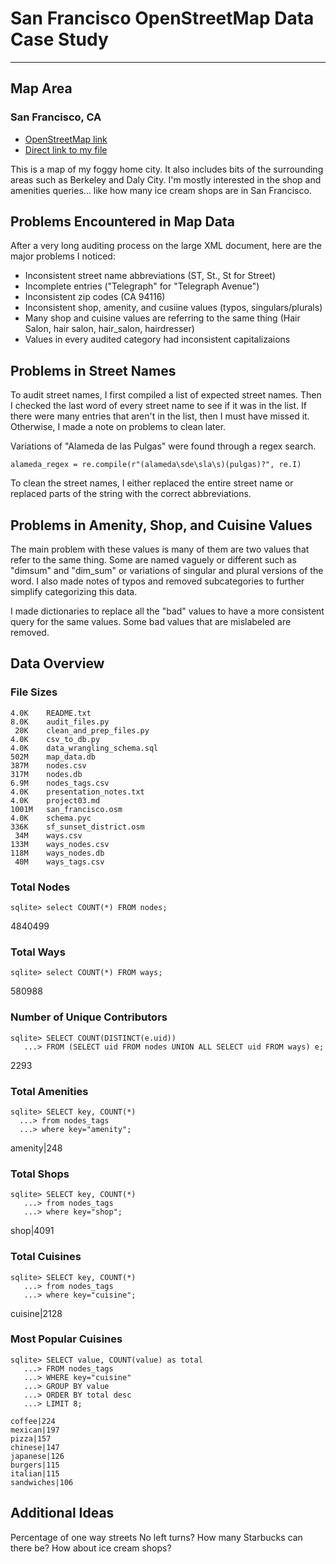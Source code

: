 # San Francisco OpenStreetMap Data Case Study
---
## Map Area
### San Francisco, CA
  * [OpenStreetMap link](https://www.openstreetmap.org/relation/111968)
  * [Direct link to my file](https://drive.google.com/open?id=0B2BGHnr9cnONSEJYd3FTSEQ2TU0)

This is a map of my foggy home city. It also includes bits of the surrounding areas such as Berkeley and Daly City. I'm mostly interested in the shop and amenities queries... like how many ice cream shops are in San Francisco.

## Problems Encountered in Map Data
After a very long auditing process on the large XML document, here are the major problems I noticed:
  * Inconsistent street name abbreviations (ST, St., St for Street)
  * Incomplete entries ("Telegraph" for "Telegraph Avenue")
  * Inconsistent zip codes (CA 94116)
  * Inconsistent shop, amenity, and cusiine values (typos, singulars/plurals)
  * Many shop and cuisine values are referring to the same thing (Hair Salon, hair salon, hair_salon, hairdresser)
  * Values in every audited category had inconsistent capitalizaions 

## Problems in Street Names
To audit street names, I first compiled a list of expected street names. Then I checked the last word of every street name to see if it was in the list. If there were many entries that aren't in the list, then I must have missed it. Otherwise, I made a note on problems to clean later. 

Variations of "Alameda de las Pulgas" were found through a regex search.

```alameda_regex = re.compile(r"(alameda\sde\sla\s)(pulgas)?", re.I)```

To clean the street names, I either replaced the entire street name or replaced parts of the string with the correct abbreviations.

## Problems in Amenity, Shop, and Cuisine Values
The main problem with these values is many of them are two values that refer to the same thing. Some are named vaguely or different such as "dimsum" and "dim_sum" or variations of singular and plural versions of the word. I also made notes of typos and removed subcategories to further simplify categorizing this data.

I made dictionaries to replace all the "bad" values to have a more consistent query for the same values. Some bad values that are mislabeled are removed.

## Data Overview 

### File Sizes
```
4.0K	README.txt
8.0K	audit_files.py
 20K	clean_and_prep_files.py
4.0K	csv_to_db.py
4.0K	data_wrangling_schema.sql
502M	map_data.db
387M	nodes.csv
317M	nodes.db
6.9M	nodes_tags.csv
4.0K	presentation_notes.txt
4.0K	project03.md
1001M	san_francisco.osm
4.0K	schema.pyc
336K	sf_sunset_district.osm
 34M	ways.csv
133M	ways_nodes.csv
118M	ways_nodes.db
 40M	ways_tags.csv
 ```

### Total Nodes
```
sqlite> select COUNT(*) FROM nodes;
```
4840499

### Total Ways
```
sqlite> select COUNT(*) FROM ways;
```
580988

### Number of Unique Contributors
```
sqlite> SELECT COUNT(DISTINCT(e.uid))
   ...> FROM (SELECT uid FROM nodes UNION ALL SELECT uid FROM ways) e;
 ```
 2293

 ### Total Amenities
 ```
 sqlite> SELECT key, COUNT(*)
   ...> from nodes_tags
   ...> where key="amenity";
 ```
amenity|248

### Total Shops
```
sqlite> SELECT key, COUNT(*)
   ...> from nodes_tags
   ...> where key="shop";
```
shop|4091

### Total Cuisines
```
sqlite> SELECT key, COUNT(*)
   ...> from nodes_tags
   ...> where key="cuisine";
```
cuisine|2128

### Most Popular Cuisines
```
sqlite> SELECT value, COUNT(value) as total
   ...> FROM nodes_tags
   ...> WHERE key="cuisine"
   ...> GROUP BY value
   ...> ORDER BY total desc
   ...> LIMIT 8;
```
```
coffee|224
mexican|197
pizza|157
chinese|147
japanese|126
burgers|115
italian|115
sandwiches|106
```

## Additional Ideas
Percentage of one way streets
No left turns?
How many Starbucks can there be?
How about ice cream shops?